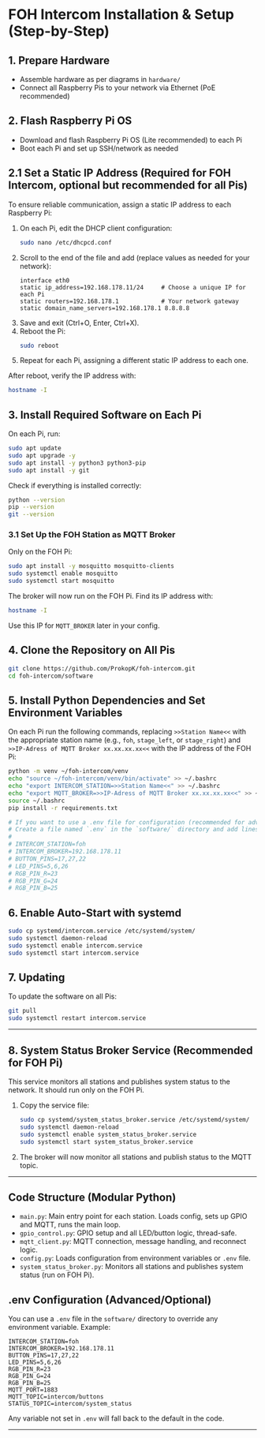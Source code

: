 # FOH Intercom Installation & Setup (Step-by-Step)

## 1. Prepare Hardware
- Assemble hardware as per diagrams in `hardware/`
- Connect all Raspberry Pis to your network via Ethernet (PoE recommended)

## 2. Flash Raspberry Pi OS
- Download and flash Raspberry Pi OS (Lite recommended) to each Pi
- Boot each Pi and set up SSH/network as needed

## 2.1 Set a Static IP Address (Required for FOH Intercom, optional but recommended for all Pis)
To ensure reliable communication, assign a static IP address to each Raspberry Pi:

1. On each Pi, edit the DHCP client configuration:
   ```bash
   sudo nano /etc/dhcpcd.conf
   ```
2. Scroll to the end of the file and add (replace values as needed for your network):
   ```
   interface eth0
   static ip_address=192.168.178.11/24     # Choose a unique IP for each Pi
   static routers=192.168.178.1            # Your network gateway
   static domain_name_servers=192.168.178.1 8.8.8.8
   ```
3. Save and exit (Ctrl+O, Enter, Ctrl+X).
4. Reboot the Pi:
   ```bash
   sudo reboot
   ```
5. Repeat for each Pi, assigning a different static IP address to each one.

After reboot, verify the IP address with:
```bash
hostname -I
```

## 3. Install Required Software on Each Pi
On each Pi, run:
```bash
sudo apt update
sudo apt upgrade -y
sudo apt install -y python3 python3-pip
sudo apt install -y git
```
Check if everything is installed correctly:
```bash
python --version
pip --version
git --version
```

### 3.1 Set Up the FOH Station as MQTT Broker
Only on the FOH Pi:

```bash
sudo apt install -y mosquitto mosquitto-clients
sudo systemctl enable mosquitto
sudo systemctl start mosquitto
```
The broker will now run on the FOH Pi. Find its IP address with:
```bash
hostname -I
```
Use this IP for `MQTT_BROKER` later in your config.

## 4. Clone the Repository on All Pis
```bash
git clone https://github.com/ProkopK/foh-intercom.git
cd foh-intercom/software
```

## 5. Install Python Dependencies and Set Environment Variables
On each Pi run the following commands, replacing `>>Station Name<<` with the appropriate station name (e.g., `foh`, `stage_left`, or `stage_right`) and `>>IP-Adress of MQTT Broker xx.xx.xx.xx<<` with the IP address of the FOH Pi:
```bash
python -m venv ~/foh-intercom/venv
echo "source ~/foh-intercom/venv/bin/activate" >> ~/.bashrc
echo "export INTERCOM_STATION=>>Station Name<<" >> ~/.bashrc
echo "export MQTT_BROKER=>>IP-Adress of MQTT Broker xx.xx.xx.xx<<" >> ~/.bashrc
source ~/.bashrc
pip install -r requirements.txt

# If you want to use a .env file for configuration (recommended for advanced setups), install python-dotenv is included in requirements.txt.
# Create a file named `.env` in the `software/` directory and add lines like:
#
# INTERCOM_STATION=foh
# INTERCOM_BROKER=192.168.178.11
# BUTTON_PINS=17,27,22
# LED_PINS=5,6,26
# RGB_PIN_R=23
# RGB_PIN_G=24
# RGB_PIN_B=25
```

## 6. Enable Auto-Start with systemd
```bash
sudo cp systemd/intercom.service /etc/systemd/system/
sudo systemctl daemon-reload
sudo systemctl enable intercom.service
sudo systemctl start intercom.service
```

## 7. Updating
To update the software on all Pis:
```bash
git pull
sudo systemctl restart intercom.service
```

---

## 8. System Status Broker Service (Recommended for FOH Pi)
This service monitors all stations and publishes system status to the network. It should run only on the FOH Pi.

1. Copy the service file:
   ```bash
   sudo cp systemd/system_status_broker.service /etc/systemd/system/
   sudo systemctl daemon-reload
   sudo systemctl enable system_status_broker.service
   sudo systemctl start system_status_broker.service
   ```
2. The broker will now monitor all stations and publish status to the MQTT topic.

---

## Code Structure (Modular Python)
- `main.py`: Main entry point for each station. Loads config, sets up GPIO and MQTT, runs the main loop.
- `gpio_control.py`: GPIO setup and all LED/button logic, thread-safe.
- `mqtt_client.py`: MQTT connection, message handling, and reconnect logic.
- `config.py`: Loads configuration from environment variables or `.env` file.
- `system_status_broker.py`: Monitors all stations and publishes system status (run on FOH Pi).

## .env Configuration (Advanced/Optional)
You can use a `.env` file in the `software/` directory to override any environment variable. Example:
```
INTERCOM_STATION=foh
INTERCOM_BROKER=192.168.178.11
BUTTON_PINS=17,27,22
LED_PINS=5,6,26
RGB_PIN_R=23
RGB_PIN_G=24
RGB_PIN_B=25
MQTT_PORT=1883
MQTT_TOPIC=intercom/buttons
STATUS_TOPIC=intercom/system_status
```

Any variable not set in `.env` will fall back to the default in the code.

---
